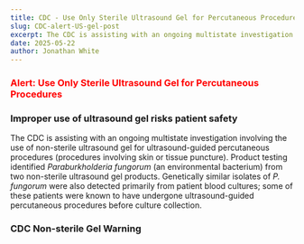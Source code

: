 ```yaml
---
title: CDC - Use Only Sterile Ultrasound Gel for Percutaneous Procedures
slug: CDC-alert-US-gel-post
excerpt: The CDC is assisting with an ongoing multistate investigation involving the use of non-sterile ultrasound gel for ultrasound-guided percutaneous procedures (procedures involving skin or tissue puncture). Product testing identified...
date: 2025-05-22
author: Jonathan White
---
```


### <div class="red">Alert: Use Only Sterile Ultrasound Gel for Percutaneous Procedures</div>

### Improper use of ultrasound gel risks patient safety

The CDC is assisting with an ongoing multistate investigation involving the use of non-sterile ultrasound gel for ultrasound-guided percutaneous procedures (procedures involving skin or tissue puncture). Product testing identified _Paraburkholderia fungorum_ (an environmental bacterium) from two non-sterile ultrasound gel products. Genetically similar isolates of _P. fungorum_ were also detected primarily from patient blood cultures; some of these patients were known to have undergone ultrasound-guided percutaneous procedures before culture collection.

### [CDC Non-sterile Gel Warning](https://www.cdc.gov/healthcare-associated-infections/bulletins/outbreak-ultrasound-gel.html)

<style>
a:not(.nav-link) {
  text-decoration: none;
  color: var(--color-secondary);
}
.red {
 color: red;
}
<style>
